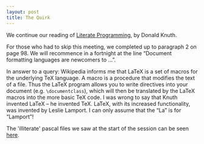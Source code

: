 ```yaml
---
layout: post
title: The Quirk
---
```


We continue our reading of [Literate Programming](https://academic.oup.com/comjnl/article-pdf/27/2/97/981657/270097.pdf), by Donald Knuth.

For those who had to skip this meeting, we completed up to paragraph 2 on page 98. We will recommence in a fortnight at the line “Document formatting languages are newcomers to …”.
 
In answer to a query: Wikipedia informs me that LaTeX is a set of macros for the underlying TeX language. A macro is a procedure that modifies the text of a file. Thus the LaTeX program allows you to write directives into your document (e.g. `\documentclass`), which will then be translated by the LaTeX macros into the more basic TeX code. I was wrong to say that Knuth invented LaTeX – he invented TeX. LaTeX, with its increased functionality, was invented by Leslie Lamport. I can only assume that the “La” is for “Lamport”!

The 'illiterate' pascal files we saw at the start of the session can be seen [here](https://github.com/michaelgfalk/pascal-examples).